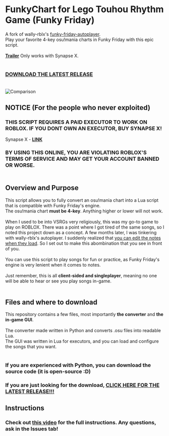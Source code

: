 # FunkyChart for Lego Touhou Rhythm Game (Funky Friday)
A fork of wally-rblx's [funky-friday-autoplayer](https://github.com/wally-rblx/funky-friday-autoplay).<br>
Play your favorite 4-key osu!mania charts in Funky Friday with this epic script.<br><br>
**[Trailer](https://www.youtube.com/watch?v=mzDmDsj2Wj4)**
Only works with Synapse X.<br><br>
### **[DOWNLOAD THE LATEST RELEASE](https://github.com/accountrev/funkychart/releases/latest)**<br><br>
![Comparison](https://user-images.githubusercontent.com/55156874/155612058-96974ec2-1c24-443a-b985-fb13c151c6d7.gif)

## NOTICE (For the people who never exploited)
### THIS SCRIPT REQUIRES A PAID EXECUTOR TO WORK ON ROBLOX. IF YOU DONT OWN AN EXECUTOR, BUY SYNAPSE X!<br>
Synapse X - **[LINK](https://x.synapse.to/)**<br>
### BY USING THIS ONLINE, YOU ARE VIOLATING ROBLOX'S TERMS OF SERVICE AND MAY GET YOUR ACCOUNT BANNED OR WORSE.<br><br>

## Overview and Purpose
This script allows you to fully convert an osu!mania chart into a Lua script that is compatible with Funky Friday's engine.<br>
The osu!mania chart **must be 4-key**. Anything higher or lower will not work.<br><br>
When I used to be into VSRGs very religiously, this was my go-to game to play on ROBLOX. There was a point where I got tired of the same songs, so I noted this project down as a concept. A few months later, I was tinkering with wally-rblx's autoplayer. I suddenly realized that [you can edit the notes when they load](https://youtu.be/FscazwnUDjk). So I set out to make this abombination that you see in front of you.<br><br>
You can use this script to play songs for fun or practice, as Funky Friday's engine is very lenient when it comes to notes.<br><br>
Just remember, this is all **client-sided and singleplayer**, meaning no one will be able to hear or see you play songs in-game.<br><br>

## Files and where to download
This repository contains a few files, most importantly **the converter** and **the in-game GUI**.<br><br>
The converter made written in Python and converts .osu files into readable Lua.<br>
The GUI was written in Lua for executors, and you can load and configure the songs that you want.<br><br>
### If you are experienced with Python, you can download the source code (it is open-source :D)<br>
### If you are just looking for the download, **[CLICK HERE FOR THE LATEST RELEASE!!!](https://github.com/accountrev/funkychart/releases/latest)**

## Instructions
### Check out **[this video](https://www.youtube.com/watch?v=juM02bEOqPo)** for the full instructions. Any questions, ask in the Issues tab!<br><br>

